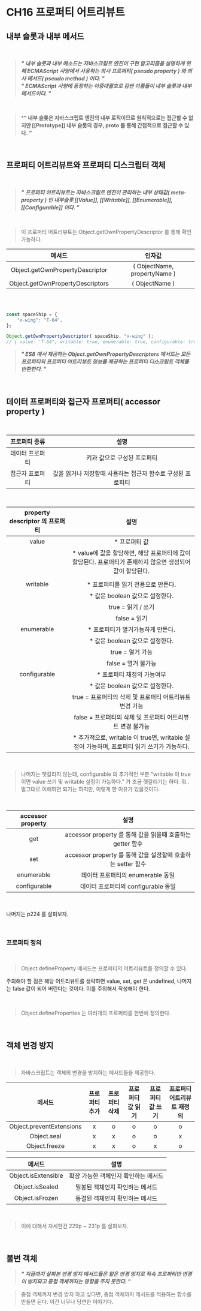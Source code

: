 # CH16 프로퍼티 어트리뷰트

## 내부 슬롯과 내부 메서드

<br />

> ***" 내부 슬롯과 내부 메소드는 자바스크립트 엔진이 구현 알고리즘을 설명하게 위해 ECMAScript 사양에서 사용하는 의사 프로퍼티( pseudo property ) 와 의사 메서드( pseudo method ) 이다. "***   
***" ECMAScript 사양에 등장하는 이중대괄호로 감싼 이름들이 내부 슬롯과 내부 메서드이다. "***
>

<br />

> ***" 내부 슬롯은 자바스크립트 엔진의 내부 로직이므로 원칙적으로는 접근할 수 없지만 [[Prototype]] 내부 슬롯의 경우, __proto__ 를 통해 간접적으로 접근할 수 있다. *"***
>

<br />

## 프로퍼티 어트리뷰트와 프로퍼티 디스크립터 객체

<br />

> ***" 프로퍼티 어트리뷰트는 자바스크립트 엔진이 관리하는 내부 상태값( meta-property ) 인 내부슬롯 [[Value]], [[Writable]], [[Enumerable]], [[Configurable]] 이다. "***
>

<br />

> 이 프로퍼티 어트리뷰트는 Object.getOwnPropertyDescriptor 를 통해 확인 가능하다.
>

| 메서드 | 인자값 | 
| :---: | :---: |
| Object.getOwnPropertyDescriptor | ( ObjectName, propertyName ) |
| Object.getOwnPropertyDescriptors | ( ObjectName ) |

<br />

```javascript

const spaceShip = {
	"x-wing": "T-64",
};

Object.getOwnPropertyDescriptor( spaceShip, "x-wing" );
// { value: 'T-64", writable: true, enumerable: true, configurable: true } -->  PropertyDescriptorObject  

```

> ***" ES8 에서 제공하는 Object.getOwnPropertyDescriptors 메서드는 모든 프로퍼티의 프로퍼티 어트리뷰트 정보를 제공하는 프로퍼티 디스크립트 객체를 반환한다. "***
>
<br />

## 데이터 프로퍼티와 접근자 프로퍼티( accessor property )

<br />

| 프로퍼티 종류 | 설명 |
| :---: | :---: |
| 데이터 프로퍼티 | 키과 값으로 구성된 프로퍼티 |
| 접근자 프로퍼티 | 값을 읽거나 저장할때 사용하는 접근자 함수로 구성된 프로퍼티 |

<br />

| property descriptor 의 프로퍼티 | 설명 |
| :---: | :---: |
| value | * 프로퍼티 값 |   
				|	* value에 값을 할당하면, 해당 프로퍼티에 값이 할당된다. 프로퍼티가 존재하지 않으면 생성되어 값이 할당된다. |
				|
| writable | * 프로퍼티를 읽기 전용으로 만든다. |
					 | * 값은 boolean 값으로 설정한다. |  
					 | 	 true = 읽기 / 쓰기 | 
					 |	 false = 읽기 |
| enumerable | * 프로퍼티가 열거가능하게 만든다. |  
						 | * 값은 boolean 값으로 설정한다. |  
						 |   true = 열거 가능 |
						 |	 false = 열거 불가능 |
| configurable | * 프로퍼티 재정의 가능여부 |   
							 | * 값은 boolean 값으로 설정한다. |
							 |  true = 프로퍼티의 삭제 및 프로퍼티 어트리뷰트 변경 가능 |
							 |	false = 프로퍼티의 삭제 및 프로퍼티 어트리뷰트 변경 불가능 |
							 | * 추가적으로, writable 이 true면, writable 설정이 가능하며, 프로퍼티 읽기 쓰기가 가능하다. |

<br />

> 나머지는 헷갈리지 않는데, configurable 의 추가적인 부분 "writable 이 true 이면 value 쓰기 및 writable 설정이 가능하다." 가
조금 헷갈리기는 하다. 뭐.. 말그대로 이해하면 되기는 하지만, 이렇게 한 이유가 있을것이다.
>

<br />

| accessor property | 설명 |
| :---: | :---: |
| get | accessor property 를 통해 값을 읽을때 호출하는 getter 함수 |
| set | accessor property 를 통해 값을 설정할떼 호출하는 setter 함수 |
| enumerable | 데이터 프로퍼티의 enumerable 동일 |
| configurable | 데이터 프로퍼티의 configurable 동일 |

<br />

나머지는 p224 를 살펴보자.

<br />

### 프로퍼티 정의

<br />

> Object.defineProperty 메서드는 프로퍼티의 어트리뷰트를 정의할 수 있다.   
   
주의해야 할 점은 해당 어트리뷰트를 생략하면 value, set, get 은 undefined, 나머지는 false 값이 되어 버린다는 것이다. 이를 주의해서 작성해야 한다.
>

<br />

> Object.defineProperties 는 여러개의 프로퍼티를 한번에 정의한다.
>

<br />

## 객체 변경 방지

<br />

> 자바스크립트는 객체의 변경을 방지하는 메서드들을 제공한다.
>

| 메서드 | 프로퍼티 추가 | 프로퍼티 삭제 | 프로퍼티 값 읽기 | 프로퍼티 값 쓰기 | 프로퍼티 어트리뷰트 재정의 |
| :---: | :---: | :---: | :---: | :---: | :--: | 
| Object.preventExtensions | x | o | o | o | o |
| Object.seal | x | x | o | o | x |
| Object.freeze | x | x | o | x | o |

| 메서드 | 설명 |
| :---: | :---: |
| Object.isExtensible | 확장 가능한 객체인지 확인하는 메서드 |
| Object.isSealed | 밀봉된 객체인지 확인하는 메서드 |
| Object.isFrozen | 동결된 객체인지 확인하는 메서드 |

<br />

> 이에 대해서 자세한건 229p ~ 231p 를 살펴보자.
>

<br />

## 불변 객체

> ***" 지금까지 살펴본 변경 방지 메서드들은 얕은 변경 방지로 직속 프로퍼티만 변경이 방지되고 중첩 객체까지는 영향을 주지 못한다. "***
>

> 중첩 객체까지 변경 방지 하고 싶다면, 중첩 객체까지 메서드를 적용하는 함수를 만들면 된다. 이건 너무나 당연한 이야기다.
>


